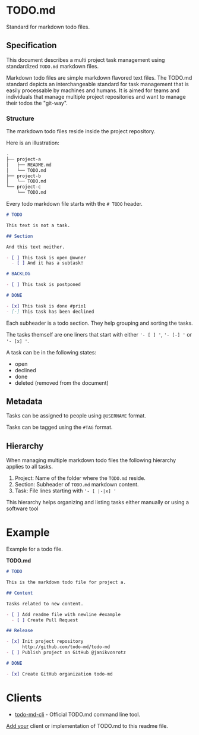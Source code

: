 # TODO.md

Standard for markdown todo files.

## Specification

This document describes a multi project task management using standardized `TODO.md` markdown files.

Markdown todo files are simple markdown flavored text files. The TODO.md standard depicts an interchangeable standard for task management that is easily processable by machines and humans. It is aimed for teams and individuals that manage multiple project repositories and want to manage their todos the "git-way".

### Structure

The markdown todo files reside inside the project repository.

Here is an illustration:

```txt
.
├── project-a
│   ├── README.md
│   └── TODO.md
├── project-b
│   └── TODO.md
└── project-c
    └── TODO.md
```

Every todo markdown file starts with the `# TODO` header.

```markdown
# TODO

This text is not a task.

## Section

And this text neither.

- [ ] This task is open @owner
  - [ ] And it has a subtask!

# BACKLOG

- [ ] This task is postponed

# DONE

- [x] This task is done #prio1
- [-] This task has been declined
```

Each subheader is a todo section. They help grouping and sorting the tasks.

The tasks themself are one liners that start with either `'- [ ] '`, `'- [-] '` or `'- [x] '`.

A task can be in the following states:

* open
* declined
* done
* deleted (removed from the document)

## Metadata

Tasks can be assigned to people using `@USERNAME` format.

Tasks can be tagged using the `#TAG` format.

## Hierarchy

When managing multiple markdown todo files the following hierarchy applies to all tasks.

1. Project: Name of the folder where the `TODO.md` reside.
2. Section: Subheader of `TODO.md` markdown content.
3. Task: File lines starting with `'- [ |-|x] '`

This hierarchy helps organizing and listing tasks either manually or using a software tool

# Example

Example for a todo file.

**TODO.md**

```markdown
# TODO

This is the markdown todo file for project a.

## Content

Tasks related to new content.

- [ ] Add readme file with newline #example
  - [ ] Create Pull Request

## Release

- [x] Init project repository
      http://github.com/todo-md/todo-md
- [ ] Publish project on GitHub @janikvonrotz

# DONE

- [x] Create GitHub organization todo-md
```

# Clients

* [todo-md-cli](https://github.com/todo-md/todo-md-cli) - Official TODO.md command line tool.

[Add your](https://github.com/todo-md/todo-md/issues/new) client or implementation of TODO.md to this readme file.
